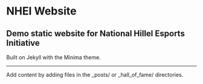 # NHEI Website

## Demo static website for National Hillel Esports Initiative

Built on Jekyll with the Minima theme.

----------

Add content by adding files in the _posts/ or _hall_of_fame/ directories.
